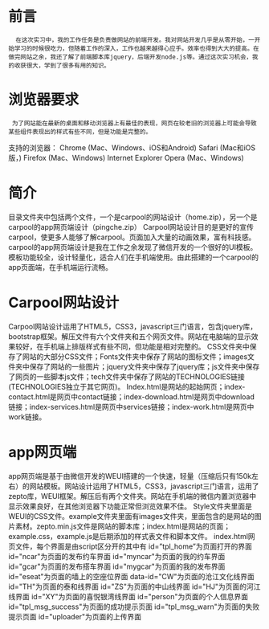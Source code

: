 
 # 前言
      在这次实习中，我的工作任务是负责做网站的前端开发。我对网站开发几乎是从零开始，一开始学习的时候很吃力，但随着工作的深入，工作也越来越得心应手。效率也得到大大的提高。在做完网站之余，我还了解了前端脚本库jquery，后端开发node.js等。通过这次实习机会，我的收获很大，学到了很多有用的知识。
# 浏览器要求
     为了网站能在最新的桌面和移动浏览器上有最佳的表现，网页在较老旧的浏览器上可能会导致某些组件表现出的样式有些不同，但是功能是完整的。
支持的浏览器：
Chrome (Mac、Windows、iOS和Android)
Safari (Mac和iOS版，)
Firefox (Mac、Windows)
Internet Explorer
Opera (Mac、Windows)

# 简介
目录文件夹中包括两个文件，一个是carpool的网站设计（home.zip），另一个是carpool的app网页端设计（pingche.zip）
Carpool网站设计目的是更好的宣传carpool，使更多人能够了解carpool。页面加入大量的动画效果，富有科技感。
carpool的app网页端设计是我在工作之余发现了微信开发的一个很好的UI模板。模板功能较全，设计轻量化，适合人们在手机端使用。由此搭建的一个carpool的app页面端，在手机端运行流畅。
# Carpool网站设计
   Carpool网站设计运用了HTML5，CSS3，javascript三门语言，包含jquery库，bootstrap框架。解压文件有六个文件夹和五个网页文件。网站在电脑端的显示效果较好，在手机端上排版样式有些不同，但功能是相对完整的。
CSS文件夹中保存了网站的大部分CSS文件；Fonts文件夹中保存了网站的图标文件；images文件夹中保存了网站的一些图片；jquery文件夹中保存了jquery库；js文件夹中保存了网页的一些脚本js文件；tech文件夹中保存了网站的TECHNOLOGIES链接(TECHNOLOGIES独立于其它网页)。
Index.html是网站的起始网页；index-contact.html是网页中contact链接；index-download.html是网页中download链接；index-services.html是网页中services链接；index-work.html是网页中work链接。



# app网页端
app网页端是基于由微信开发的WEUI搭建的一个快速，轻量（压缩后只有150k左右）的网站模板。网站设计运用了HTML5，CSS3，javascript三门语言，运用了zepto库，WEUI框架。解压后有两个文件夹。网站在手机端的微信内置浏览器中显示效果良好，在其他浏览器下功能正常但浏览效果不佳。
Style文件夹里面是WEUI的CSS文件。example文件夹里面有images文件夹，里面包含的是网站的图片素材。zepto.min.js文件是网站的脚本库；index.html是网站的页面；example.css，example.js是后期添加的样式表文件和脚本文件。
index.html网页文件，每个界面是由script区分开的其中有
id=”tpl_home”为页面打开的界面
id="ncar"为页面的发布约车界面
id="myncar"为页面的我的约车界面
id="gcar"为页面的发布搭车界面
id="mygcar"为页面的我的发布界面
id="eseat"为页面的墙上的空座位界面
data-id="CW"为页面的沧江文化线界面
id="TH"为页面的泰和线界面
id="ZS"为页面的中山线界面
id="HJ"为页面的河江线界面
id="XY"为页面的喜悦银湾线界面
id="person"为页面的个人信息界面
id="tpl_msg_success"为页面的成功提示页面
id="tpl_msg_warn"为页面的失败提示页面
id="uploader"为页面的上传界面

